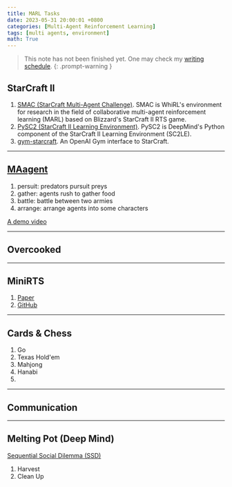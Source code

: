 ```yaml
---
title: MARL Tasks
date: 2023-05-31 20:00:01 +0800
categories: [Multi-Agent Reinforcement Learning]
tags: [multi agents, environment]
math: True
---
```


 > This note has not been finished yet. One may check my [writing schedule](https://yuelin301.github.io/posts/Schedule/).
{: .prompt-warning }


## StarCraft II
1. [SMAC (StarCraft Multi-Agent Challenge)](https://github.com/oxwhirl/smac). SMAC is WhiRL's environment for research in the field of collaborative multi-agent reinforcement learning (MARL) based on Blizzard's StarCraft II RTS game.
2. [PySC2 (StarCraft II Learning Environment)](https://github.com/deepmind/pysc2). PySC2 is DeepMind's Python component of the StarCraft II Learning Environment (SC2LE).
3. [gym-starcraft](https://github.com/apsdehal/gym-starcraft). An OpenAI Gym interface to StarCraft.

---

## [MAagent](https://github.com/geek-ai/MAgent)
1. persuit: predators pursuit preys
2. gather: agents rush to gather food
3. battle: battle between two armies
4. arrange: arrange agents into some characters

[A demo video](https://www.youtube.com/watch?v=HCSm0kVolqI)

---


## Overcooked


---

## MiniRTS
1. [Paper](https://arxiv.org/pdf/1707.01067.pdf)
2. [GitHub](https://github.com/facebookresearch/ELF)

---

## Cards & Chess
1. Go
2. Texas Hold'em
3. Mahjong
4. Hanabi
5. 

---

## Communication


---

## Melting Pot (Deep Mind)
[Sequential Social Dilemma (SSD)](https://github.com/eugenevinitsky/sequential_social_dilemma_games)
1. Harvest
2. Clean Up